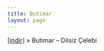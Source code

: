```yaml
---
title: Butimar
layout: page
---
```


<a href="https://cloud.mail.ru/public/2e51148ca66e/Butimar%20-%20Dilsiz%20%C3%87elebi%20EP" target="_blank">[indir]</a>  »  Butimar &#8211; Dilsiz Çelebi